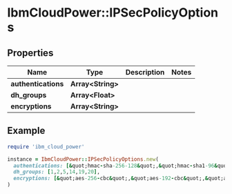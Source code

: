 # IbmCloudPower::IPSecPolicyOptions

## Properties

| Name | Type | Description | Notes |
| ---- | ---- | ----------- | ----- |
| **authentications** | **Array&lt;String&gt;** |  |  |
| **dh_groups** | **Array&lt;Float&gt;** |  |  |
| **encryptions** | **Array&lt;String&gt;** |  |  |

## Example

```ruby
require 'ibm_cloud_power'

instance = IbmCloudPower::IPSecPolicyOptions.new(
  authentications: [&quot;hmac-sha-256-128&quot;,&quot;hmac-sha1-96&quot;,&quot;none&quot;],
  dh_groups: [1,2,5,14,19,20],
  encryptions: [&quot;aes-256-cbc&quot;,&quot;aes-192-cbc&quot;,&quot;aes-128-cbc&quot;,&quot;aes-256-gcm&quot;,&quot;aes-128-gcm&quot;,&quot;3des-cbc&quot;]
)
```

